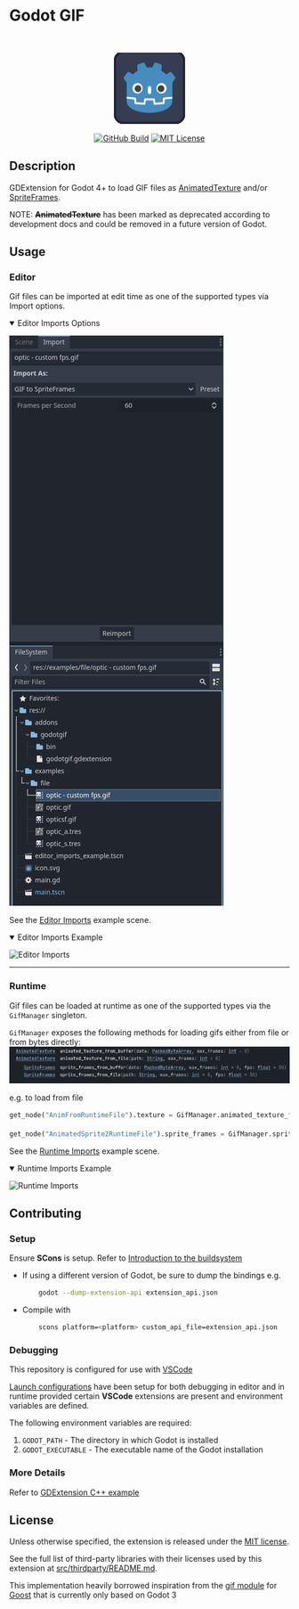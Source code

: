 # Godot GIF
<br>

<p align="center">
  <img src="./docs-images/logo.gif" alt="Logo" width="128" height="128" />
</p>

<p align="center">
	<a href="https://github.com/BOTLANNER/godot-gif/actions/workflows/build_releases.yml"><img alt="GitHub Build" src="https://github.com/BOTLANNER/godot-gif/actions/workflows/build_releases.yml/badge.svg" height="20"/></a>
	<a href="https://github.com/BOTLANNER/godot-gif/blob/develop/LICENSE.txt"><img alt="MIT License" src="https://img.shields.io/github/license/BOTLANNER/godot-gif" height="20"/></a>
</p>


## Description
GDExtension for Godot 4+ to load GIF files as [AnimatedTexture](https://docs.godotengine.org/en/stable/classes/class_animatedtexture.html) and/or [SpriteFrames](https://docs.godotengine.org/en/stable/classes/class_spriteframes.html).

NOTE: ~~**AnimatedTexture**~~ has been marked as deprecated according to development docs and could be removed in a future version of Godot.


## Usage

### Editor

Gif files can be imported at edit time as one of the supported types via Import options.

<details open>
  <summary>Editor Imports Options</summary>
  
![Editor Imports Options](./docs-images/EditorImportSettings.gif)
</details>

See the [Editor Imports](./demo/editor_imports_example.tscn) example scene.
<details open>
  <summary>Editor Imports Example</summary>
  
![Editor Imports](./docs-images/EditorImports.gif)
</details>

<hr/>

### Runtime

Gif files can be loaded at runtime as one of the supported types via the `GifManager` singleton.

`GifManager` exposes the following methods for loading gifs either from file or from bytes directly:
![GifManager Methods](./docs-images/methods.png)

e.g. to load from file
```py
get_node("AnimFromRuntimeFile").texture = GifManager.animated_texture_from_file("res://examples/file/optic.gif")

get_node("AnimatedSprite2RuntimeFile").sprite_frames = GifManager.sprite_frames_from_file("res://examples/file/optic.gif")
```

See the [Runtime Imports](./demo/main.tscn) example scene.
<details open>
  <summary>Runtime Imports Example</summary>
  
![Runtime Imports](./docs-images/RuntimeImports.gif)
</details>

## Contributing

### Setup

Ensure **SCons** is setup. Refer to [Introduction to the buildsystem](https://docs.godotengine.org/en/stable/contributing/development/compiling/introduction_to_the_buildsystem.html)

* If using a different version of Godot, be sure to dump the bindings e.g. 
    ```sh
        godot --dump-extension-api extension_api.json
    ```
*  Compile with 
    ```sh
        scons platform=<platform> custom_api_file=extension_api.json
    ```

### Debugging

This repository is configured for use with [VSCode](https://code.visualstudio.com/)

[Launch configurations](./.vscode/launch.json) have been setup for both debugging in editor and in runtime provided certain **VSCode** extensions are present and environment variables are defined.

The following environment variables are required:

1. `GODOT_PATH` - The directory in which Godot is installed
1. `GODOT_EXECUTABLE` - The executable name of the Godot installation

### More Details
Refer to [GDExtension C++ example](https://docs.godotengine.org/en/stable/tutorials/scripting/gdextension/gdextension_cpp_example.html)


## License

Unless otherwise specified, the extension is released under the
[MIT license](LICENSE.txt).

See the full list of third-party libraries with their licenses used by this
extension at [src/thirdparty/README.md](src/thirdparty/README.md).

This implementation heavily borrowed inspiration from the [gif module](https://github.com/goostengine/goost/tree/gd3/modules/gif) for [Goost](https://github.com/goostengine/goost) that is currently only based on Godot 3
